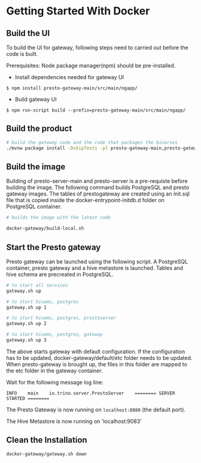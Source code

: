 # Getting Started With Docker
## Build the UI
To build the UI for gateway, following steps need to carried out before the code is built. 

Prerequisites:  Node package manager(npm) should be pre-installed. 

- Install dependencies needed for gateway UI
```
$ npm install presto-gateway-main/src/main/ngapp/
```
- Build gateway UI
```
$ npm run-script build --prefix=presto-gateway-main/src/main/ngapp/ 
``` 
## Build the product

```bash
# build the gateway code and the code that packages the binaries
./mvnw package install -DskipTests -pl presto-gateway-main,presto-gateway 
```

## Build the image

Building of presto-server-main and presto-server is a pre-requiste before building the image. The following command builds PostgreSQL and presto gateway images. The tables of prestogateway are created using an init.sql file that is copied inside the docker-entrypoint-initdb.d folder on PostgreSQL container.

```bash
# builds the image with the latest code

docker-gateway/build-local.sh 
```

## Start the Presto gateway

Presto gateway can be launched using the following script. A PostgreSQL container, presto gateway and a hive metastore is launched. Tables and hive schema are precreated in PostgreSQL. 

```bash
# to start all services
gateway.sh up

# to start hivems, postgres
gateway.sh up 1

# to start hivems, postgres, prestoserver
gateway.sh up 2

# to start hivems, postgres, gateway
gateway.sh up 3
```
The above starts gateway with default configuration. If the configuration has to be updated, docker-gateway/default/etc folder needs to be updated. When presto-gateway is brought up, the files in this folder are mapped to the etc folder in the gateway container.

Wait for the following message log line:
```
INFO	main	io.trino.server.PrestoServer	======== SERVER STARTED ========
```

The Presto Gateway is now running on `localhost:8080` (the default port).

The Hive Metastore is now running on 'localhost:9083'

## Clean the Installation 

```bash 
docker-gateway/gateway.sh down
```
